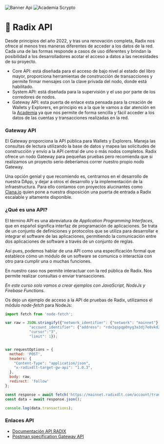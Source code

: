 ![Banner Api](/6.png)
<img :src="('/6.png')" alt="Academia Scrypto">

# 🔑 Radix API
Desde principios del año 2022, y tras una renovación completa, Radix nos ofrece al menos tres maneras diferentes de acceder a los datos de la red. Cada una de las formas responde a casos de uso diferentes y brindan la posibilidad a los desarrolladores acotar el acceso a datos a las necesidades de su proyecto. 
- Core API: está diseñada para el acceso de bajo nivel al estado del libro mayor, proporciona herramientas de construcción de transacciones y permite firmar mensajes con la clave privada del nodo, donde está habilitado.
- System API: está diseñada para la supervisión y el uso por parte de los corredores de nodos.
- Gateway API: esta puerta de enlace esta pensada para la creación de Wallets y Explorers, en principio es a la que le vamos a dar atención en la [Academia](/src/academia/README.md) ya que nos permite de forma sencilla y fácil acceder a los datos de las cuentas y transacciones realizadas en la red.

### Gateway API
El Gateway proporciona la API pública para Wallets y Explorers. Maneja las consultas de lectura utilizando la base de datos y mapea las solicitudes de construcción y envío a la API central de uno o más nodos completos. Radix ofrece un nodo Gateway para pequeñas pruebas pero recomienda que si realizamos un proyecto serio deberíamos correr nuestro propio nodo Gateway.

Una opción genial y que recomiendo es, centrarnos en el desarrollo de nuestra DApp, y dejar a otros el desarrollo y la implementación de la infraestructura. Para ello contamos con proyectos alucinantes como [Clana.io](https://clana.io/) quien pone a nuestra disposición una puerta de entrada a Radix escalable y altamente disponible. 

### ¿Qué es una API?
El término API es una abreviatura de *Application Programming Interfaces*, que en español significa interfaz de programación de aplicaciones. Se trata de un conjunto de definiciones y protocolos que se utiliza para desarrollar e integrar el software de las aplicaciones, permitiendo la comunicación entre dos aplicaciones de software a través de un conjunto de reglas.

Así pues, podemos hablar de una API como una especificación formal que establece cómo un módulo de un software se comunica o interactúa con otro para cumplir una o muchas funciones.

En nuestro caso nos permite interactuar con la red pública de Radix. Nos permite realizar consultas o enviar transacciones. 

*En este curso solo vamos a crear ejemplos con JavaScript, NodeJs y Firebase Functions.*

Os dejo un ejemplo de acceso a la API de pruebas de Radix, utilizamos el módulo *node-fetch* para NodeJs:

```javascript
import fetch from 'node-fetch';

var raw = JSON.stringify({"network_identifier": {"network": "mainnet"},
           "account_identifier": {"address": "rdx1qspqp0nyg3a3dj7e8vkd2ecxrgnrgvsl4d72efx2a4jwavfn995652c7f6uqy"},
           "cursor":"3",
           "limit": 1});


var requestOptions = {
  method: 'POST',
  headers: {
    "Content-Type": "application/json",
    "x-radixdlt-target-gw-api": "1.0.3",
  },
  body: raw,
  redirect: 'follow'
};

const response = await fetch('https://mainnet.radixdlt.com/account/transactions', requestOptions);
const data = await response.json();

console.log(data.transactions);
```


### Enlaces API
- [Documentación API RADIX](https://docs.radixdlt.com/main/apis/introduction.html)
- [Postman specification Gateway API](https://documenter.getpostman.com/view/14449947/UVXnHaJf)
